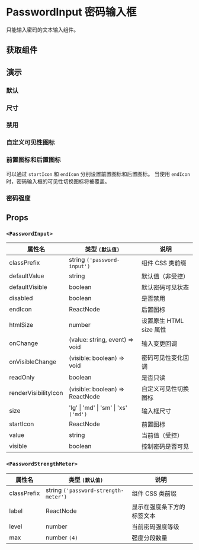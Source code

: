 # PasswordInput 密码输入框

只能输入密码的文本输入组件。

## 获取组件

<!--{include:<import-guide>}-->

## 演示

### 默认

<!--{include:`basic.md`}-->

### 尺寸

<!--{include:`size.md`}-->

### 禁用

<!--{include:`disabled.md`}-->

### 自定义可见性图标

<!--{include:`custom-icon.md`}-->

### 前置图标和后置图标

可以通过 `startIcon` 和 `endIcon` 分别设置前置图标和后置图标。
当使用 `endIcon` 时，密码输入框的可见性切换图标将被覆盖。

<!--{include:`icons.md`}-->

### 密码强度

<!--{include:`password-strength-meter.md`}-->

## Props

### `<PasswordInput>`

| 属性名               | 类型 `(默认值)`                       | 说明                    |
| -------------------- | ------------------------------------- | ----------------------- |
| classPrefix          | string `('password-input')`           | 组件 CSS 类前缀         |
| defaultValue         | string                                | 默认值（非受控）        |
| defaultVisible       | boolean                               | 默认密码可见状态        |
| disabled             | boolean                               | 是否禁用                |
| endIcon              | ReactNode                             | 后置图标                |
| htmlSize             | number                                | 设置原生 HTML size 属性 |
| onChange             | (value: string, event) => void        | 输入变更回调            |
| onVisibleChange      | (visible: boolean) => void            | 密码可见性变化回调      |
| readOnly             | boolean                               | 是否只读                |
| renderVisibilityIcon | (visible: boolean) => ReactNode       | 自定义可见性切换图标    |
| size                 | 'lg' \| 'md' \| 'sm' \| 'xs' `('md')` | 输入框尺寸              |
| startIcon            | ReactNode                             | 前置图标                |
| value                | string                                | 当前值（受控）          |
| visible              | boolean                               | 控制密码是否可见        |

### `<PasswordStrengthMeter>`

| 属性名      | 类型 `(默认值)`                      | 说明                       |
| ----------- | ------------------------------------ | -------------------------- |
| classPrefix | string `('password-strength-meter')` | 组件 CSS 类前缀            |
| label       | ReactNode                            | 显示在强度条下方的标签文本 |
| level       | number                               | 当前密码强度等级           |
| max         | number `(4)`                         | 强度分段数量               |
